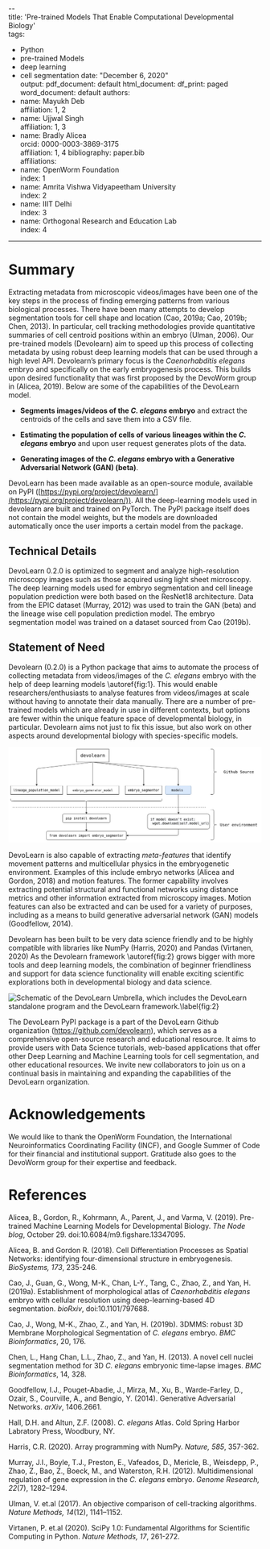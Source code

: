 --  
title: 'Pre-trained Models That Enable Computational Developmental Biology'  
tags:    
- Python
- pre-trained Models
- deep learning
- cell segmentation
date: "December 6, 2020"  
output:
  pdf_document: default
  html_document:
    df_print: paged
  word_document: default
authors:  
- name: Mayukh Deb   
  affiliation: 1, 2 
- name: Ujjwal Singh  
  affiliation: 1, 3
- name: Bradly Alicea  
  orcid: 0000-0003-3869-3175  
  affiliation: 1, 4
bibliography: paper.bib  
affiliations:  
- name: OpenWorm Foundation    
   index: 1  
- name: Amrita Vishwa Vidyapeetham University  
   index: 2 
- name: IIIT Delhi    
   index: 3 
- name: Orthogonal Research and Education Lab  
   index: 4  
---  

# Summary
Extracting metadata from microscopic videos/images have been one of the key steps in the process of finding emerging patterns from various biological processes. There have been many attempts to develop segmentation tools for cell shape and location (Cao, 2019a; Cao, 2019b; Chen, 2013). In particular, cell tracking methodologies provide quantitative summaries of cell centroid positions within an embryo (Ulman, 2006). Our pre-trained models (Devolearn) aim to speed up this process of collecting metadata by using robust deep learning models that can be used through a high level API. Devolearn’s primary focus is the _Caenorhabditis elegans_ embryo and specifically on the early embryogenesis process. This builds upon desired functionality that was first proposed by the DevoWorm group in (Alicea, 2019). Below are some of the capabilities of the DevoLearn model.

* **Segments images/videos of the _C. elegans_ embryo** and extract the centroids of the cells and save them into a CSV file.  

* **Estimating the population of cells of various lineages within the _C. elegans_ embryo** and upon user request generates plots of the data.  

* **Generating images of the _C. elegans_ embryo with a Generative Adversarial Network (GAN) (beta)**.  

DevoLearn has been made available as an open-source module, available on PyPI ([https://pypi.org/project/devolearn/](https://pypi.org/project/devolearn/)). All the deep-learning models used in devolearn are built and trained on PyTorch. The PyPI package itself does not contain the model weights, but the models are downloaded automatically once the user imports a certain model from the package. 

## Technical Details  
DevoLearn 0.2.0 is optimized to segment and analyze high-resolution microscopy images such as those acquired using light sheet microscopy. The deep learning models used for embryo segmentation and cell lineage population prediction were both based on the ResNet18 architecture. Data from the EPIC dataset (Murray, 2012) was used to train the GAN (beta) and the lineage wise cell population prediction model. The embryo segmentation model was trained on a dataset sourced from Cao (2019b).

## Statement of Need
Devolearn (0.2.0) is a Python package that aims to automate the process of collecting metadata from videos/images of the _C. elegans_ embryo with the help of deep learning models \autoref{fig:1}. This would enable researchers/enthusiasts to analyse features from videos/images at scale without having to annotate their data manually. There are a number of pre-trained models which are already in use in different contexts, but options are fewer within the unique feature space of developmental biology, in particular. Devolearn aims not just to fix this issue, but also work on other aspects around developmental biology with species-specific models.  

![Schematic demonstrating the runtime procedure of the DevoLearn standalone program.\label{fig:1}](images/project_structure.jpg)
  
DevoLearn is also capable of extracting _meta-features_ that identify movement patterns and multicellular physics in the embryogenetic environment. Examples of this include embryo networks (Alicea and Gordon, 2018) and motion features. The former capability involves extracting potential structural and functional networks using distance metrics and other information extracted from microscopy images. Motion features can also be extracted and can be used for a variety of purposes, including as a means to build generative adversarial network (GAN) models (Goodfellow, 2014).

Devolearn has been built to be very data science friendly and to be highly compatible with libraries like NumPy (Harris, 2020) and Pandas (Virtanen, 2020) As the Devolearn framework \autoref{fig:2} grows bigger with more tools and deep learning models, the combination of beginner friendliness and support for data science functionality will enable exciting scientific explorations both in developmental biology and data science.   

![Schematic of the DevoLearn Umbrella, which includes the DevoLearn standalone program and the DevoLearn framework.\label{fig:2}](https://user-images.githubusercontent.com/19001437/101274845-03cf2b80-3767-11eb-9541-bc549f697dbb.png)

The DevoLearn PyPI package is a part of the DevoLearn Github organization (https://github.com/devolearn), which serves as a comprehensive open-source research and educational resource. It aims to provide users with Data Science tutorials, web-based applications that offer other Deep Learning and Machine Learning tools for cell segmentation, and other educational resources.  We invite new collaborators to join us on a continual basis in maintaining and expanding the capabilities of the DevoLearn organization.  

# Acknowledgements
We would like to thank the OpenWorm Foundation, the International Neuroinformatics Coordinating Facility (INCF), and Google Summer of Code for their financial and institutional support. Gratitude also goes to the DevoWorm group for their expertise and feedback. 

# References
Alicea, B., Gordon, R., Kohrmann, A., Parent, J., and Varma, V. (2019). Pre-trained Machine Learning Models for Developmental Biology. _The Node blog_, October 29. doi:10.6084/m9.figshare.13347095.

Alicea, B. and Gordon R. (2018). Cell Differentiation Processes as Spatial Networks: identifying four-dimensional structure in embryogenesis. _BioSystems, 173_, 235-246.  

Cao, J., Guan, G., Wong, M-K., Chan, L-Y., Tang, C., Zhao, Z., and Yan, H. (2019a). Establishment of morphological atlas of _Caenorhabditis elegans_ embryo with cellular resolution using deep-learning-based 4D segmentation. _bioRxiv_, doi:10.1101/797688.

Cao, J., Wong, M-K., Zhao, Z., and Yan, H. (2019b). 3DMMS: robust 3D Membrane Morphological Segmentation of _C. elegans_ embryo. _BMC Bioinformatics_, 20, 176.

Chen, L., Hang Chan, L.L., Zhao, Z., and Yan, H. (2013). A novel cell nuclei segmentation method for 3D _C. elegans_ embryonic time-lapse images. _BMC Bioinformatics_, 14, 328.

Goodfellow, I.J., Pouget-Abadie, J., Mirza, M., Xu, B., Warde-Farley, D., Ozair, S., Courville, A., and Bengio, Y. (2014). Generative Adversarial Networks. _arXiv_, 1406.2661.

Hall, D.H. and Altun, Z.F. (2008). _C. elegans_ Atlas. Cold Spring Harbor Labratory Press, Woodbury, NY.

Harris, C.R. (2020). Array programming with NumPy. _Nature, 585_, 357-362.

Murray, J.I., Boyle, T.J., Preston, E., Vafeados, D., Mericle, B., Weisdepp, P., Zhao, Z., Bao, Z., Boeck, M., and Waterston, R.H. (2012). Multidimensional regulation of gene expression in the _C. elegans_ embryo. _Genome Research, 22_(7), 1282–1294.

Ulman, V. et.al (2017). An objective comparison of cell-tracking algorithms. _Nature Methods, 14_(12), 1141–1152.

Virtanen, P. et.al (2020). SciPy 1.0: Fundamental Algorithms for Scientific Computing in Python. _Nature Methods, 17_, 261-272.  
